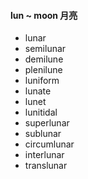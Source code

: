 ####  lun ~ moon 月亮

- lunar
- semilunar
- demilune
- plenilune
- luniform
- lunate
- lunet
- lunitidal
- superlunar
- sublunar
- circumlunar
- interlunar
- translunar